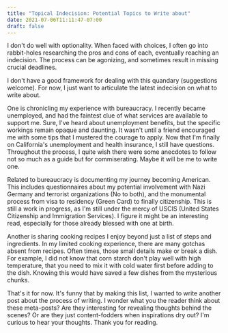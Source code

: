 ```yaml
---
title: "Topical Indecision: Potential Topics to Write about"
date: 2021-07-06T11:11:47-07:00
draft: false
---
```


I don't do well with optionality. When faced with choices, I often go into rabbit-holes researching the pros and cons of each, eventually reaching an indecision. The process can be agonizing, and sometimes result in missing crucial deadlines.

I don't have a good framework for dealing with this quandary (suggestions welcome). For now, I just want to articulate the latest indecision on what to write about.

<!--more-->

One is chronicling my experience with bureaucracy. I recently became unemployed, and had the faintest clue of what services are available to support me. Sure, I've heard about unemployment benefits, but the specific workings remain opaque and daunting. It wasn't until a friend encouraged me with some tips that I mustered the courage to apply. Now that I'm finally on California's unemployment and health insurance, I still have questions. Throughout the process, I quite wish there were some anecdotes to follow not so much as a guide but for commiserating. Maybe it will be me to write one.

Related to bureaucracy is documenting my journey becoming American. This includes questionnaires about my potential involvement with Nazi Germany and terrorist organizations (No to both), and the monumental process from visa to residency (Green Card) to finally citizenship. This is still a work in progress, as I'm still under the mercy of USCIS (United States Citizenship and Immigration Services). I figure it might be an interesting read, especially for those already blessed with one at birth.

Another is sharing cooking recipes I enjoy beyond just a list of steps and ingredients. In my limited cooking experience, there are many gotchas absent from recipes. Often times, those small details make or break a dish. For example, I did not know that corn starch don't play well with high temperature, that you need to mix it with cold water first before adding to the dish. Knowing this would have saved a few dishes from the mysterious chunks.

That's it for now. It's funny that by making this list, I wanted to write another post about the process of writing. I wonder what you the reader think about these meta-posts? Are they interesting for revealing thoughts behind the scenes? Or are they just content-fodders when inspirations dry out? I'm curious to hear your thoughts. Thank you for reading.
